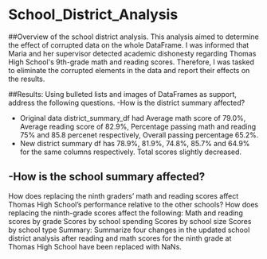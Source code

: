 # School_District_Analysis
##Overview of the school district analysis.
  This analysis aimed to determine the effect of corrupted data on the whole DataFrame. I was informed that Maria and her supervisor detected academic dishonesty regarding Thomas High School's 9th-grade math and reading scores. Therefore, I was tasked to eliminate the corrupted elements in the data and report their effects on the results. 

##Results: Using bulleted lists and images of DataFrames as support, address the following questions.
-How is the district summary affected?
  - Original data district_summary_df had Average math score of 79.0%, Average reading score of 82.9%, Percentage passing math and reading 75% and 85.8 percenet respectively, Overall passing percentage 65.2%.
  - New district summary df has 78.9%, 81.9%, 74.8%, 85.7% and 64.9% for the same columns respectively. 
  Total scores slightly decreased. 

-How is the school summary affected?
  -
How does replacing the ninth graders’ math and reading scores affect Thomas High School’s performance relative to the other schools?
How does replacing the ninth-grade scores affect the following:
Math and reading scores by grade
Scores by school spending
Scores by school size
Scores by school type
Summary: Summarize four changes in the updated school district analysis after reading and math scores for the ninth grade at Thomas High School have been replaced with NaNs.
